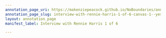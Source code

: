 ```yaml
---
annotation_page_uri: https://makenziepeacock.github.io/NoBoundaries/annotations/interview-with-rennie-harris-1-of-6-canvas-1--yes--there-we-go----.json
annotation_page_slug: interview-with-rennie-harris-1-of-6-canvas-1--yes--there-we-go----
layout: annotation_page
manifest_label: Interview with Rennie Harris 1 of 6

---
```

